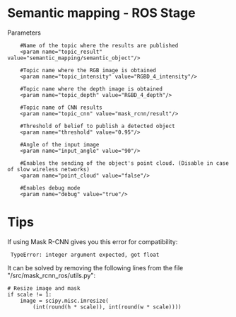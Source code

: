 # Semantic mapping - ROS Stage

Parameters

        #Name of the topic where the results are published
        <param name="topic_result" value="semantic_mapping/semantic_object"/>
        
        #Topic name where the RGB image is obtained
	    <param name="topic_intensity" value="RGBD_4_intensity"/>
	    
        #Topic name where the depth image is obtained
        <param name="topic_depth" value="RGBD_4_depth"/>
        
        #Topic name of CNN results
        <param name="topic_cnn" value="mask_rcnn/result"/>
        
        #Threshold of belief to publish a detected object        
        <param name="threshold" value="0.95"/>
        
        #Angle of the input image
        <param name="input_angle" value="90"/>
        
        #Enables the sending of the object's point cloud. (Disable in case of slow wireless networks)
        <param name="point_cloud" value="false"/>        
        
        #Enables debug mode
	    <param name="debug" value="true"/>
	  
	  
# Tips
	    
If using Mask R-CNN gives you this error for compatibility:
   
     TypeError: integer argument expected, got float

It can be solved by removing the following lines from the file "/src/mask_rcnn_ros/utils.py":

    # Resize image and mask
    if scale != 1:
        image = scipy.misc.imresize(
            (int(round(h * scale)), int(round(w * scale))))
